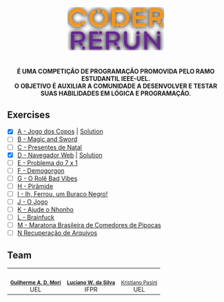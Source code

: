 <div align="center">
  <img src="assets/logo.png" height="100px">
</div>

<div align="center">
  <h4>
    <br/>
    É UMA COMPETIÇÃO DE PROGRAMAÇÃO PROMOVIDA PELO RAMO ESTUDANTIL IEEE-UEL.
    <br/>
    O OBJETIVO É AUXILIAR A COMUNIDADE A DESENVOLVER E TESTAR SUAS HABILIDADES EM LÓGICA E PROGRAMAÇÃO.
  </h4>
</div>

## Exercises
- [X] [A - Jogo dos Copos](https://www.urionlinejudge.com.br/judge/pt/problems/view/3053) | [Solution](https://github.com/LucianoWeslen11/coder_rerun/blob/master/exercises/a_game_of_cups.py)
- [ ] [B - Magic and Sword](https://www.urionlinejudge.com.br/judge/pt/problems/view/2632)
- [ ] [C - Presentes de Natal](https://www.urionlinejudge.com.br/judge/pt/problems/view/3089)
- [X] [D - Navegador Web](https://www.urionlinejudge.com.br/judge/pt/problems/view/2635) | [Solution](https://github.com/LucianoWeslen11/coder_rerun/blob/master/exercises/d_web_browser.py)
- [ ] [E - Problema do 7 x 1](https://www.urionlinejudge.com.br/judge/pt/problems/view/3099)
- [ ] [F - Demogorgon](https://www.urionlinejudge.com.br/judge/pt/problems/view/2532)
- [ ] [G - O Rolê Bad Vibes](https://www.urionlinejudge.com.br/judge/pt/problems/view/2958)
- [ ] [H - Pirâmide](https://www.urionlinejudge.com.br/judge/pt/problems/view/2873)
- [ ] [I - Ih, Ferrou, um Buraco Negro!](https://www.urionlinejudge.com.br/judge/pt/problems/view/1783)
- [ ] [J - O Jogo](https://www.urionlinejudge.com.br/judge/pt/problems/view/2954)
- [ ] [K - Ajude o Nhonho](https://www.urionlinejudge.com.br/judge/pt/problems/view/1919)
- [ ] [L - Brainfuck](https://www.urionlinejudge.com.br/judge/pt/problems/view/1456)
- [ ] [M - Maratona Brasileira de Comedores de Pipocas](https://www.urionlinejudge.com.br/judge/pt/problems/view/2973)
- [ ] [N Recuperação de Arquivos](https://www.urionlinejudge.com.br/judge/pt/problems/view/1335)

## Team
<table>
  <tr>
    <td align="center"><img style="border-radius: 50%;" src="https://avatars1.githubusercontent.com/u/36383027?s=460&u=2e0cdddc69506a39374f4d360e17ab1a3a385223&v=4" width="100px;" alt=""/><br /><sub><b><a href="https://github.com/AkiraDemenech" title="Akira">Guilherme A. D. Mori</a></b></sub><br/>UEL</td>
    <td align="center"><img style="border-radius: 50%;" src="https://avatars3.githubusercontent.com/u/36344130?s=460&u=8f38afb60832d4576570ab1672894ac935e65db6&v=4" width="100px;" alt=""/><br /><sub><b><a href="https://github.com/lucianoweslen11" title="Akira">Luciano W. da Silva</a></b></sub><br/>IFPR</td>
    <td align="center"><img style="border-radius: 50%;" src="https://media-exp1.licdn.com/dms/image/C4D03AQHqBj2WYUt79A/profile-displayphoto-shrink_400_400/0?e=1607558400&v=beta&t=4apY0OhuhzrfkoBKm9otKRExgQuUZalkwt9y__rjgII" width="100px;" alt=""/><br /><sub><a href="https://www.linkedin.com/in/kristiano-pasini-10997419a/" title="Luciano">Kristiano Pasini</a></b></sub><br />UEL</td>
  </tr>
</table>